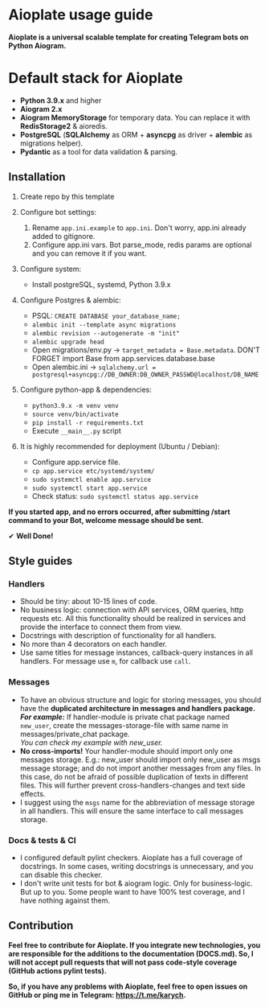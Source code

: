 # Aioplate usage guide

**Aioplate is a universal scalable template for creating Telegram bots on Python Aiogram.**

# Default stack for Aioplate

- **Python 3.9.x** and higher
- **Aiogram 2.x**
- **Aiogram MemoryStorage** for temporary data. You can replace it with **RedisStorage2** & aioredis.
- **PostgreSQL** (**SQLAlchemy** as ORM + **asyncpg** as driver + **alembic** as migrations helper).
- **Pydantic** as a tool for data validation & parsing.

## Installation

1) Create repo by this template
2) Configure bot settings:
    1) Rename `app.ini.example` to `app.ini`. Don't worry, app.ini already added to gitignore.
    2) Configure app.ini vars. Bot parse_mode, redis params are optional and you can remove it if you want.
3) Configure system:
    - Install postgreSQL, systemd, Python 3.9.x

4) Configure Postgres & alembic:
    - PSQL: `CREATE DATABASE your_database_name;`
    - `alembic init --template async migrations`
    - `alembic revision --autogenerate -m "init"`
    - `alembic upgrade head`
    - Open migrations/env.py -> `target_metadata = Base.metadata`. DON'T FORGET import Base from
      app.services.database.base
    - Open alembic.ini -> `sqlalchemy.url = postgresql+asyncpg://DB_OWNER:DB_OWNER_PASSWD@localhost/DB_NAME`

5) Configure python-app & dependencies:
    - `python3.9.x -m venv venv`
    - `source venv/bin/activate`
    - `pip install -r requirements.txt`
    - Execute `__main__.py` script
6) It is highly recommended for deployment (Ubuntu / Debian):
    - Configure app.service file.
    - `cp app.service etc/systemd/system/`
    - `sudo systemctl enable app.service`
    - `sudo systemctl start app.service`
    - Check status: `sudo systemctl status app.service`

**If you started app, and no errors occurred, after submitting /start command to your Bot, welcome message
should be sent.**

✔ **Well Done!**

## Style guides

### Handlers

- Should be tiny: about 10-15 lines of code.
- No business logic: connection with API services, ORM queries, http requests etc.
  All this functionality should be realized in services and provide the interface to connect them from view.
- Docstrings with description of functionality for all handlers.
- No more than 4 decorators on each handler.
- Use same titles for message instances, callback-query instances in all handlers. For message use `m`, for callback use `call`.

### Messages

- To have an obvious structure and logic for storing messages,
  you should have the **duplicated architecture in messages and handlers package.**
  **_For example:_** If handler-module is private chat package named `new_user`,
  create the messages-storage-file with same name in messages/private_chat package.   
  *You can check my example with new_user.*
- **No cross-imports!** Your handler-module should import only one messages storage. E.g.: new_user should import
  only new_user as msgs message storage; and do not import another messages from any files.
  In this case, do not be afraid of possible duplication of texts in different files. This will further prevent
  cross-handlers-changes and text side effects.
- I suggest using the `msgs` name for the abbreviation of message storage in all handlers. This will ensure the same
  interface to call messages storage.

### Docs & tests & CI

- I configured default pylint checkers. Aioplate has a full coverage of docstrings.
  In some cases, writing docstrings is unnecessary, and you can disable this checker.
- I don't write unit tests for bot & aiogram logic. Only for business-logic.
  But up to you. Some people want to have 100% test coverage, and I have nothing against them.

## Contribution

**Feel free to contribute for Aioplate. If you integrate new technologies, you are responsible for the
additions to the documentation (DOCS.md). So, I will not accept pull requests that will not pass code-style
coverage (GitHub actions pylint tests).**

**So, if you have any problems with Aioplate, feel free to open issues on GitHub or ping me in Telegram:
https://t.me/karych.**
